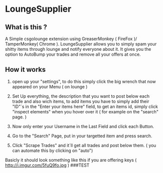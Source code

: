 # LoungeSupplier

## What is this ?
A Simple csgolounge extension using GreaserMonkey ( FireFox )/ TamperMonkey( Chrome ).
LoungeSupplier allows you to simply spam your shitty items through lounge and notify everyone about it.
It gives you the option to AutoBump your trades and remove all your offers at once.

## How it works

1. open up your "settings", to do this simply click the big wrench that now appeared on your Menu ( on lounge )
2. Set Up everything, the description that you want to post below each trade and also wich items, to add items you have to simply add their "ID"´s in the "Enter your items here" field, to get an items id, simply click "inspect elements" when you hover over it ( for example on the "search" page. )
3. Now only enter your Username in the Last Field and click each Button.

4. Go to the "Search" Page, put in your targetted item and press search.
5. Click "Scrape Trades" and it´ll get all trades and post below them. ( you can automate this by clicking on "auto")

Basicly it should look something like this if you are offering keys ( http://i.imgur.com/5fuQ9fo.jpg )
###TEST
